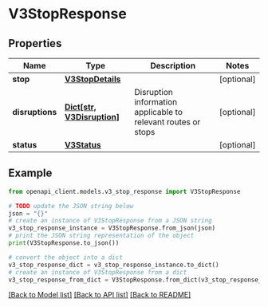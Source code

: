 # V3StopResponse


## Properties

Name | Type | Description | Notes
------------ | ------------- | ------------- | -------------
**stop** | [**V3StopDetails**](V3StopDetails.md) |  | [optional] 
**disruptions** | [**Dict[str, V3Disruption]**](V3Disruption.md) | Disruption information applicable to relevant routes or stops | [optional] 
**status** | [**V3Status**](V3Status.md) |  | [optional] 

## Example

```python
from openapi_client.models.v3_stop_response import V3StopResponse

# TODO update the JSON string below
json = "{}"
# create an instance of V3StopResponse from a JSON string
v3_stop_response_instance = V3StopResponse.from_json(json)
# print the JSON string representation of the object
print(V3StopResponse.to_json())

# convert the object into a dict
v3_stop_response_dict = v3_stop_response_instance.to_dict()
# create an instance of V3StopResponse from a dict
v3_stop_response_from_dict = V3StopResponse.from_dict(v3_stop_response_dict)
```
[[Back to Model list]](../README.md#documentation-for-models) [[Back to API list]](../README.md#documentation-for-api-endpoints) [[Back to README]](../README.md)


